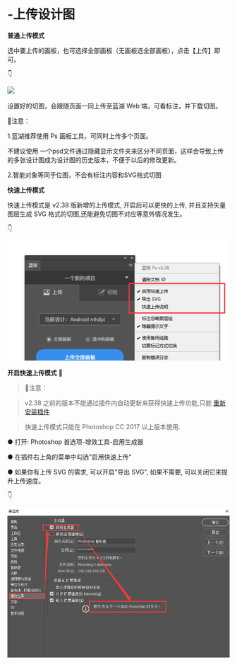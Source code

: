 # -上传设计图

**普通上传模式**

选中要上传的画板，也可选择全部画板（无画板选全部画板），点击【上传】即可。

👇

![](../../../.gitbook/assets/7%20%282%29.gif)

设置好的切图，会跟随页面一同上传至蓝湖 Web 端，可看标注，并下载切图。 



💌注意：

1.蓝湖推荐使用 Ps 画板工具，可同时上传多个页面。

不建议使用 一个psd文件通过隐藏显示文件夹来区分不同页面，这样会导致上传的多张设计图成为设计图的历史版本，不便于以后的修改更新。 

2.智能对象等同于位图，不会有标注内容和SVG格式切图





**快速上传模式**

快速上传模式是 v2.38 版新增的上传模式, 开启后可以更快的上传, 并且支持矢量图层生成 SVG 格式的切图,还能避免切图不对应等意外情况发生。

👇

![](../../../.gitbook/assets/8.png)

 **开启快速上传模式** 🌱

> 💌注意：

> v2.38 之前的版本不能通过插件内自动更新来获得快速上传功能,只能 [重新安装插件](https://lanhuapp.com/ps)

> 快速上传模式只能在 Photoshop CC 2017 以上版本使用.

● 打开: Photoshop 首选项-增效工具-启用生成器

● 在插件右上角的菜单中勾选"启用快速上传"

● 如果你有上传 SVG 的需求, 可以开启"导出 SVG", 如果不需要, 可以关闭它来提升上传速度。

👇

![](../../../.gitbook/assets/9%20%281%29.png)

